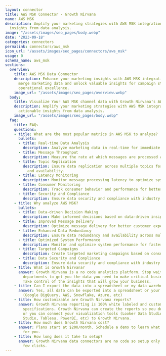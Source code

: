 ```yaml
---
layout: connector
title: AWS MSK Connector - Growth Nirvana
name: AWS MSK
description: Amplify your marketing strategies with AWS MSK integration, gaining actionable
  insights from data analysis.
image: "/assets/images/seo_pages/body.webp"
date: '2023-09-18'
categories: connectors
permalink: connectors/aws_msk
icon_url: "/assets/images/seo_pages/connectors/aws_msk"
usage: 0
schema_name: aws_msk
sections:
  overview:
    title: AWS MSK Data Connector
    description: Enhance your marketing insights with AWS MSK integration. Seamlessly
      merge marketing data and unlock valuable insights for campaign strategies and
      operational excellence.
    image_url: "/assets/images/seo_pages/overview.webp"
  body:
    title: Visualize Your AWS MSK channel data with Growth Nirvana's AWS MSK Connector
    description: Amplify your marketing strategies with AWS MSK integration, gaining
      actionable insights from data analysis.
    image_url: "/assets/images/seo_pages/body.webp"
  faq:
    title: FAQs
    questions:
    - title: What are the most popular metrics in AWS MSK to analyze?
      bullets:
      - title: Real-time Data Analysis
        description: Analyze marketing data in real-time for immediate insights.
      - title: Message Throughput
        description: Measure the rate at which messages are processed and delivered.
      - title: Topic Replication
        description: Ensure data replication across multiple topics for data redundancy
          and availability.
      - title: Latency Monitoring
        description: Monitor message processing latency to optimize system performance.
      - title: Consumer Monitoring
        description: Track consumer behavior and performance for better campaign targeting.
      - title: Security and Compliance
        description: Ensure data security and compliance with industry standards.
    - title: Why analyze AWS MSK?
      bullets:
      - title: Data-driven Decision Making
        description: Make informed decisions based on data-driven insights.
      - title: Improved Message Delivery
        description: Optimize message delivery for better customer experiences.
      - title: Enhanced Data Redundancy
        description: Ensure data redundancy and availability across multiple topics.
      - title: Optimized System Performance
        description: Monitor and optimize system performance for faster message processing.
      - title: Targeted Campaigns
        description: Create targeted marketing campaigns based on consumer behavior.
      - title: Data Security and Compliance
        description: Ensure data security and compliance with industry standards.
    - title: What is Growth Nirvana?
      answer: Growth Nirvana is a no code analytics platform. Stop waiting for other
        departments to get you the data you need to make critical business decisions.
        Take control of the insights that will grow your business.
    - title: Can I export the data into a spreadsheet or my data warehouse?
      answer: Yes, all data can be exported into a spreadsheet or your data warehouse
        (Google BigQuery, AWS, Snowflake, Azure, etc)
    - title: How customizable are Growth Nirvana reports?
      answer: Growth Nirvana reporting is 100% white labeled and customized to your
        specifications. Growth Nirvana can create the reports so you don’t have to
        or you can connect your visualization tools (Looker Data Studio/Google Data
        Studio, Tableau, PowerBI, etc) to Growth Nirvana.
    - title: How much does Growth Nirvana cost?
      answer: Plans start at $200/month. Schedule a demo to learn what plan is best
        for you.
    - title: How long does it take to setup?
      answer: Growth Nirvana data connectors are no code so setup only requires a
        few clicks.
---
```

